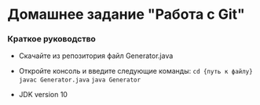 # Домашнее задание "Работа с Git"

### Краткое руководство

* Скачайте из репозитория файл Generator.java
* Откройте консоль и введите следующие команды:
```cd {путь к файлу}```
```javac Generator.java```
```java Generator```

* JDK version 10
